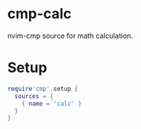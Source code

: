 # cmp-calc

nvim-cmp source for math calculation.

# Setup

```lua
require'cmp'.setup {
  sources = {
    { name = 'calc' }
  }
}
```

